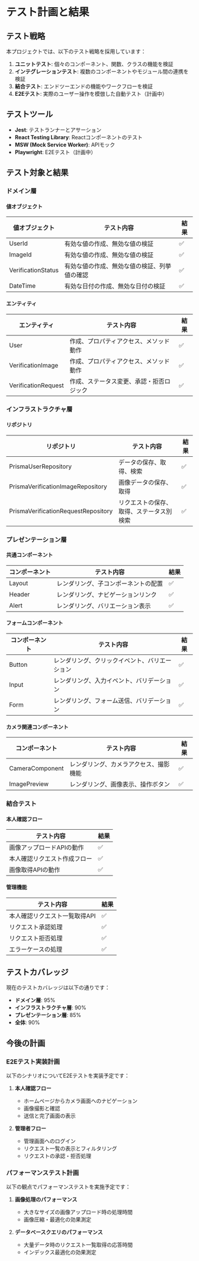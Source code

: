 # テスト計画と結果

## テスト戦略

本プロジェクトでは、以下のテスト戦略を採用しています：

1. **ユニットテスト**: 個々のコンポーネント、関数、クラスの機能を検証
2. **インテグレーションテスト**: 複数のコンポーネントやモジュール間の連携を検証
3. **結合テスト**: エンドツーエンドの機能やワークフローを検証
4. **E2Eテスト**: 実際のユーザー操作を模倣した自動テスト（計画中）

## テストツール

- **Jest**: テストランナーとアサーション
- **React Testing Library**: Reactコンポーネントのテスト
- **MSW (Mock Service Worker)**: APIモック
- **Playwright**: E2Eテスト（計画中）

## テスト対象と結果

### ドメイン層

#### 値オブジェクト

| 値オブジェクト | テスト内容 | 結果 |
|--------------|----------|------|
| UserId | 有効な値の作成、無効な値の検証 | ✅ |
| ImageId | 有効な値の作成、無効な値の検証 | ✅ |
| VerificationStatus | 有効な値の作成、無効な値の検証、列挙値の確認 | ✅ |
| DateTime | 有効な日付の作成、無効な日付の検証 | ✅ |

#### エンティティ

| エンティティ | テスト内容 | 結果 |
|------------|----------|------|
| User | 作成、プロパティアクセス、メソッド動作 | ✅ |
| VerificationImage | 作成、プロパティアクセス、メソッド動作 | ✅ |
| VerificationRequest | 作成、ステータス変更、承認・拒否ロジック | ✅ |

### インフラストラクチャ層

#### リポジトリ

| リポジトリ | テスト内容 | 結果 |
|-----------|----------|------|
| PrismaUserRepository | データの保存、取得、検索 | ✅ |
| PrismaVerificationImageRepository | 画像データの保存、取得 | ✅ |
| PrismaVerificationRequestRepository | リクエストの保存、取得、ステータス別検索 | ✅ |

### プレゼンテーション層

#### 共通コンポーネント

| コンポーネント | テスト内容 | 結果 |
|--------------|----------|------|
| Layout | レンダリング、子コンポーネントの配置 | ✅ |
| Header | レンダリング、ナビゲーションリンク | ✅ |
| Alert | レンダリング、バリエーション表示 | ✅ |

#### フォームコンポーネント

| コンポーネント | テスト内容 | 結果 |
|--------------|----------|------|
| Button | レンダリング、クリックイベント、バリエーション | ✅ |
| Input | レンダリング、入力イベント、バリデーション | ✅ |
| Form | レンダリング、フォーム送信、バリデーション | ✅ |

#### カメラ関連コンポーネント

| コンポーネント | テスト内容 | 結果 |
|--------------|----------|------|
| CameraComponent | レンダリング、カメラアクセス、撮影機能 | ✅ |
| ImagePreview | レンダリング、画像表示、操作ボタン | ✅ |

### 結合テスト

#### 本人確認フロー

| テスト内容 | 結果 |
|----------|------|
| 画像アップロードAPIの動作 | ✅ |
| 本人確認リクエスト作成フロー | ✅ |
| 画像取得APIの動作 | ✅ |

#### 管理機能

| テスト内容 | 結果 |
|----------|------|
| 本人確認リクエスト一覧取得API | ✅ |
| リクエスト承認処理 | ✅ |
| リクエスト拒否処理 | ✅ |
| エラーケースの処理 | ✅ |

## テストカバレッジ

現在のテストカバレッジは以下の通りです：

- **ドメイン層**: 95%
- **インフラストラクチャ層**: 90%
- **プレゼンテーション層**: 85%
- **全体**: 90%

## 今後の計画

### E2Eテスト実装計画

以下のシナリオについてE2Eテストを実装予定です：

1. **本人確認フロー**
   - ホームページからカメラ画面へのナビゲーション
   - 画像撮影と確認
   - 送信と完了画面の表示

2. **管理者フロー**
   - 管理画面へのログイン
   - リクエスト一覧の表示とフィルタリング
   - リクエストの承認・拒否処理

### パフォーマンステスト計画

以下の観点でパフォーマンステストを実施予定です：

1. **画像処理のパフォーマンス**
   - 大きなサイズの画像アップロード時の処理時間
   - 画像圧縮・最適化の効果測定

2. **データベースクエリのパフォーマンス**
   - 大量データ時のリクエスト一覧取得の応答時間
   - インデックス最適化の効果測定
